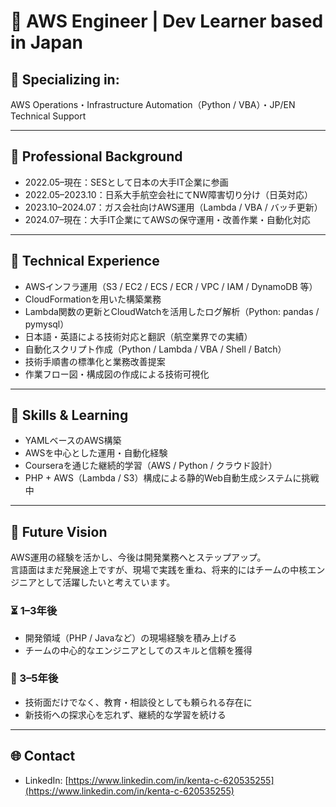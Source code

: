 # 👋 AWS Engineer | Dev Learner based in Japan

## 📌 Specializing in:  
AWS Operations・Infrastructure Automation（Python / VBA）・JP/EN Technical Support

---

## 🧠 Professional Background

- 2022.05–現在：SESとして日本の大手IT企業に参画  
- 2022.05–2023.10：日系大手航空会社にてNW障害切り分け（日英対応）  
- 2023.10–2024.07：ガス会社向けAWS運用（Lambda / VBA / バッチ更新）  
- 2024.07–現在：大手IT企業にてAWSの保守運用・改善作業・自動化対応

---

## 💼 Technical Experience

- AWSインフラ運用（S3 / EC2 / ECS / ECR / VPC / IAM / DynamoDB 等）  
- CloudFormationを用いた構築業務  
- Lambda関数の更新とCloudWatchを活用したログ解析（Python: pandas / pymysql）  
- 日本語・英語による技術対応と翻訳（航空業界での実績）  
- 自動化スクリプト作成（Python / Lambda / VBA / Shell / Batch）  
- 技術手順書の標準化と業務改善提案  
- 作業フロー図・構成図の作成による技術可視化

---

## 🧪 Skills & Learning

- YAMLベースのAWS構築  
- AWSを中心とした運用・自動化経験  
- Courseraを通じた継続的学習（AWS / Python / クラウド設計）  
- PHP + AWS（Lambda / S3）構成による静的Web自動生成システムに挑戦中

---

## 🎯 Future Vision

AWS運用の経験を活かし、今後は開発業務へとステップアップ。  
言語面はまだ発展途上ですが、現場で実践を重ね、将来的にはチームの中核エンジニアとして活躍したいと考えています。

### ⏳ 1–3年後

- 開発領域（PHP / Javaなど）の現場経験を積み上げる  
- チームの中心的なエンジニアとしてのスキルと信頼を獲得

### 🚀 3–5年後

- 技術面だけでなく、教育・相談役としても頼られる存在に  
- 新技術への探求心を忘れず、継続的な学習を続ける

---

## 🌐 Contact

- LinkedIn: [https://www.linkedin.com/in/kenta-c-620535255](https://www.linkedin.com/in/kenta-c-620535255)
